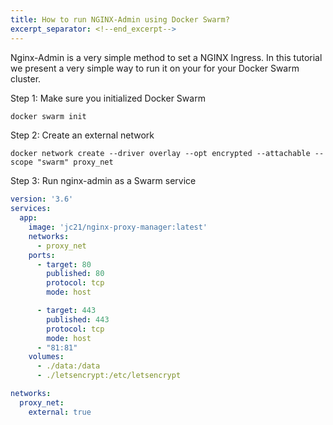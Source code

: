 ```yaml
---
title: How to run NGINX-Admin using Docker Swarm?
excerpt_separator: <!--end_excerpt-->
---
```


Nginx-Admin is a very simple method to set a NGINX Ingress. In this tutorial we present a very simple way to run it on your for your Docker Swarm cluster.

<!--end_excerpt-->

Step 1: Make sure you initialized Docker Swarm

```bash
docker swarm init
```

Step 2: Create an external network

```
docker network create --driver overlay --opt encrypted --attachable --scope "swarm" proxy_net
```

Step 3: Run nginx-admin as a Swarm service

```yaml
version: '3.6'
services:
  app:
    image: 'jc21/nginx-proxy-manager:latest'
    networks:
      - proxy_net
    ports:
      - target: 80
        published: 80
        protocol: tcp
        mode: host

      - target: 443
        published: 443
        protocol: tcp
        mode: host
      - "81:81"
    volumes:
      - ./data:/data
      - ./letsencrypt:/etc/letsencrypt

networks:
  proxy_net:
    external: true
```
